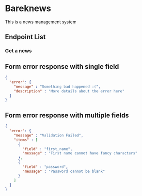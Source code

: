 # Bareknews
This is a news management system

## Endpoint List

### Get a news

## Form error response with single field
```json
{
  "error": {
    "message" : "Something bad happened :(",
    "description" : "More details about the error here"
  }
}
```

## Form error response with multiple fields
```json
{
  "error": {
    "message" : "Validation Failed",
    "items" : [
      {
        "field" : "first_name",
        "message" : "First name cannot have fancy characters"
      },
      {
        "field" : "password",
        "message" : "Password cannot be blank"
      }
    ]
  }
}
```